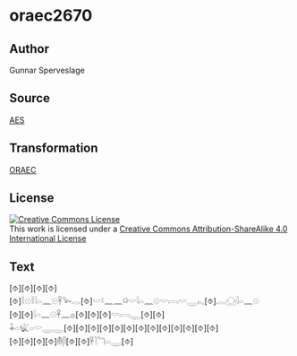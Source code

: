 # oraec2670

## Author

Gunnar Sperveslage

## Source

[AES](https://github.com/simondschweitzer/aes)

## Transformation

[ORAEC](https://oraec.github.io/)

## License

<a rel="license" href="http://creativecommons.org/licenses/by-sa/4.0/"><img alt="Creative Commons License" style="border-width:0" src="https://i.creativecommons.org/l/by-sa/4.0/88x31.png" /></a><br />This work is licensed under a <a rel="license" href="http://creativecommons.org/licenses/by-sa/4.0/">Creative Commons Attribution-ShareAlike 4.0 International License</a>

## Text

[⯑][⯑][⯑][⯑][⯑]𓎛𓇳𓎛𓇋𓏏𓈖𓇳𓋹𓅨𓂋[⯑]𓎟𓍲𓈖𓈖𓍶𓎟𓇋𓏏𓈖𓇳𓎟𓇯𓎟𓇾𓏤𓈅[⯑]𓐛𓈌𓇋𓏏𓈖𓇳<br>
[⯑][⯑]𓇋𓏏𓈖𓇳𓋹𓈖𓐍[⯑][⯑][⯑]𓎟𓇯𓇾[⯑][⯑]<br>
𓇓𓏏𓆤𓏏𓎟𓇾𓇾[⯑][⯑][⯑][⯑][⯑][⯑][⯑][⯑][⯑][⯑][⯑][⯑][⯑]<br>
[⯑][⯑][⯑][⯑]𓄟𓋴[⯑][⯑]𓋹𓍘𓆓𓏏𓇾[⯑]<br>
